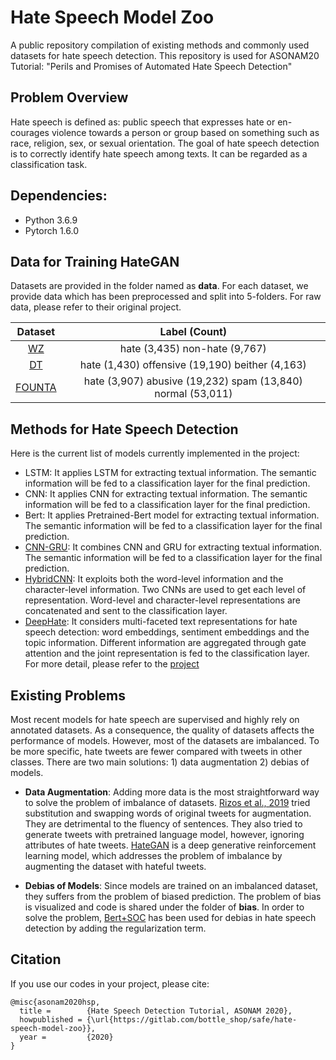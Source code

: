 # Hate Speech Model Zoo 

A public repository compilation of existing methods and commonly used datasets for hate speech detection. This repository is used for ASONAM20 Tutorial: "Perils and Promises of Automated Hate Speech Detection"

## Problem Overview  

Hate speech is defined as: public speech that expresses hate or en- courages violence towards a person or group based on something such as race, religion, sex, or sexual orientation. The goal of hate speech detection is to correctly identify hate speech among texts. It can be regarded as a classification task. 

## Dependencies:  

- Python 3.6.9
- Pytorch 1.6.0

## Data for Training HateGAN
Datasets are provided in the folder named as **data**. For each dataset, we provide data which has been preprocessed and split into 5-folders. For raw data, please refer to their original project.

| Dataset | Label (Count)                                     |
| :-----: | :-----------------------------------------------: | 
| [WZ](https://www.aclweb.org/anthology/W17-3006.pdf)      | hate (3,435) non-hate (9,767)                     |
| [DT](https://arxiv.org/pdf/1703.04009.pdf)      | hate (1,430) offensive (19,190) beither (4,163)   |
| [FOUNTA](https://arxiv.org/pdf/1802.00393.pdf)  | hate (3,907) abusive (19,232) spam (13,840) normal (53,011)      |  

## Methods for Hate Speech Detection 
Here is the current list of models currently implemented in the project:

- LSTM: It applies LSTM for extracting textual information. The semantic information will be fed to a classification layer for the final prediction.
- CNN: It applies CNN for extracting textual information. The semantic information will be fed to a classification layer for the final prediction. 
- Bert: It applies Pretrained-Bert model for extracting textual information. The semantic information will be fed to a classification layer for the final prediction.
- [CNN-GRU](http://eprints.whiterose.ac.uk/128405/8/chase.pdf): It combines CNN and GRU for extracting textual information. The semantic information will be fed to a classification layer for the final prediction.
- [HybridCNN](https://www.aclweb.org/anthology/W17-3006.pdf): It exploits both the word-level information and the character-level information. Two CNNs are used to get each level of representation. Word-level and character-level representations are concatenated and sent to the classification layer.
- [DeepHate](https://dl.acm.org/doi/fullHtml/10.1145/3394231.3397890): It considers multi-faceted text representations for hate speech detection: word embeddings, sentiment embeddings and the topic information. Different information are aggregated through gate attention and the joint representation is fed to the classification layer. For more detail, please refer to the [project](https://gitlab.com/bottle_shop/safe/deephate/-/tree/master/)

## Existing Problems 
Most recent models for hate speech are supervised and highly rely on annotated datasets. As a consequence, the quality of datasets affects the performance of models. However, most of the datasets are imbalanced. To be more specific, hate tweets are fewer compared with tweets in other classes. There are two main solutions: 1) data augmentation 2) debias of models.

- **Data Augmentation**: Adding more data is the most straightforward way to solve the problem of imbalance of datasets. [Rizos et al., 2019](https://www.researchgate.net/publication/337018946_Augment_to_Prevent_Short-Text_Data_Augmentation_in_Deep_Learning_for_Hate-Speech_Classification) tried substitution and swapping words of original tweets for augmentation. They are detrimental to the fluency of sentences. They also tried to generate tweets with pretrained language model, however, ignoring attributes of hate tweets. [HateGAN](https://underline.io/lecture/5756-1379---hategan-model-data-augmentation-for-hate-speech-detection-%E2%80%8B) is a deep generative reinforcement learning model, which addresses the problem of imbalance by augmenting the dataset with hateful tweets.  

- **Debias of Models**: Since models are trained on an imbalanced dataset, they suffers from the problem of biased prediction. The problem of bias is visualized and code is shared under the folder of **bias**. In order to solve the problem, [Bert+SOC](https://www.aclweb.org/anthology/2020.acl-main.483/) has been used for debias in hate speech detection by adding the regularization term.

## Citation
If you use our codes in your project, please cite:
```
@misc{asonam2020hsp,
  title =        {Hate Speech Detection Tutorial, ASONAM 2020},
  howpublished = {\url{https://gitlab.com/bottle_shop/safe/hate-speech-model-zoo}},
  year =         {2020}
}
```